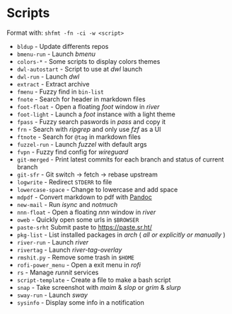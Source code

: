 # Scripts

Format with: `shfmt -fn -ci -w <script>`

-   `bldup` - Update differents repos
-   `bmenu-run` - Launch _bmenu_
-   `colors-*` - Some scripts to display colors themes
-   `dwl-autostart` - Script to use at _dwl_ launch
-   `dwl-run` - Launch _dwl_
-   `extract` - Extract archive
-   `fmenu` - Fuzzy find in `bin-list`
-   `fnote` - Search for header in markdown files
-   `foot-float` - Open a floating _foot_ window in _river_
-   `foot-light` - Launch a _foot_ instance with a light theme
-   `fpass` - Fuzzy search paswords in _pass_ and copy it
-   `frn` - Search with _ripgrep_ and only use _fzf_ as a UI
-   `ftnote` - Search for `@tag` in markdown files
-   `fuzzel-run` - Launch _fuzzel_ with default args
-   `fvpn` - Fuzzy find config for _wireguard_
-   `git-merged` - Print latest commits for each branch and status of current branch
-   `git-sfr` - Git switch -> fetch -> rebase upstream
-   `logwrite` - Redirect `STDERR` to file
-   `lowercase-space` - Change to lowercase and add space
-   `mdpdf` - Convert markdown to pdf with [Pandoc](https://github.com/jgm/pandoc)
-   `new-mail` - Run _isync_ and _notmuch_
-   `nnn-float` - Open a floating _nnn_ window in _river_
-   `oweb` - Quickly open some urls in `$BROWSER`
-   `paste-srht` Submit paste to https://paste.sr.ht/
-   `pkg-list` - List installed packages in _arch_ ( _all or explicitly or manually_ )
-   `river-run` - Launch _river_
-   `rivertag` - Launch _river-tag-overlay_
-   `rmshit.py` - Remove some trash in `$HOME`
-   `rofi-power_menu` - Open a exit menu in _rofi_
-   `rs` - Manage _runnit_ services
-   `script-template` - Create a file to make a bash script
-   `snap` - Take screenshot with _maim_ & _slop_ or _grim_ & _slurp_
-   `sway-run` - Launch _sway_
-   `sysinfo` - Display some info in a notification
